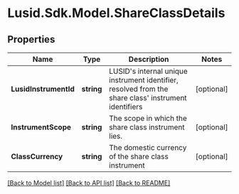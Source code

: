 # Lusid.Sdk.Model.ShareClassDetails

## Properties

Name | Type | Description | Notes
------------ | ------------- | ------------- | -------------
**LusidInstrumentId** | **string** | LUSID&#39;s internal unique instrument identifier, resolved from the share class&#39; instrument identifiers | [optional] 
**InstrumentScope** | **string** | The scope in which the share class instrument lies. | [optional] 
**ClassCurrency** | **string** | The domestic currency of the share class instrument | [optional] 

[[Back to Model list]](../README.md#documentation-for-models) [[Back to API list]](../README.md#documentation-for-api-endpoints) [[Back to README]](../README.md)

